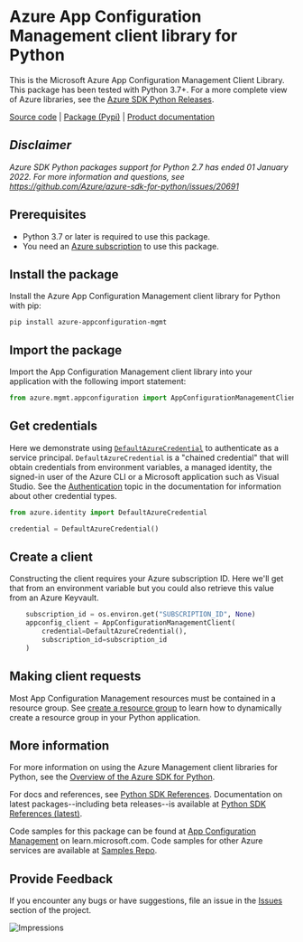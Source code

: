 # Azure App Configuration Management client library for Python

This is the Microsoft Azure App Configuration Management Client Library.
This package has been tested with Python 3.7+.
For a more complete view of Azure libraries, see the [Azure SDK Python Releases](https://aka.ms/azsdk/python/all).

[Source code](https://github.com/Azure/azure-sdk-for-python/blob/main/sdk/appconfiguration/azure-appconfiguration-mgmt) | [Package (Pypi)][package] | [Product documentation][appconfig_docs]

## _Disclaimer_

_Azure SDK Python packages support for Python 2.7 has ended 01 January 2022. For more information and questions, see https://github.com/Azure/azure-sdk-for-python/issues/20691_

## Prerequisites

* Python 3.7 or later is required to use this package.
* You need an [Azure subscription][azure_sub] to use this package.

## Install the package

Install the Azure App Configuration Management client library for Python with pip:

```commandline
pip install azure-appconfiguration-mgmt
```

## Import the package

Import the App Configuration Management client library into your application with the following import statement:

```python
from azure.mgmt.appconfiguration import AppConfigurationManagementClient
```

## Get credentials

Here we demonstrate using [`DefaultAzureCredential`][default_cred_ref] to authenticate as a service principal.
`DefaultAzureCredential` is a "chained credential" that will obtain credentials from environment variables,
a managed identity, the signed-in user of the Azure CLI or a Microsoft application such as Visual Studio.
See the [Authentication][authentication] topic in the documentation for information about other credential types.

```python
from azure.identity import DefaultAzureCredential

credential = DefaultAzureCredential()
```

## Create a client

Constructing the client requires your Azure subscription ID. Here we'll get that from an environment variable but
you could also retrieve this value from an Azure Keyvault.

```python
    subscription_id = os.environ.get("SUBSCRIPTION_ID", None)
    appconfig_client = AppConfigurationManagementClient(
        credential=DefaultAzureCredential(),
        subscription_id=subscription_id
    )
```

## Making client requests

Most App Configuration Management resources must be contained in a resource group. See [create a resource group][resource_groups] to learn
how to dynamically create a resource group in your Python application.

## More information

For more information on using the Azure Management client libraries for Python, see the [Overview of the Azure SDK for Python](https://aka.ms/azsdk/python/mgmt).

For docs and references, see [Python SDK References](https://learn.microsoft.com/python/api/overview/azure/?view=azure-python).
Documentation on latest packages--including beta releases--is available at [Python SDK References (latest)](https://learn.microsoft.com/python/api/overview/azure/?view=azure-python-preview).

Code samples for this package can be found at [App Configuration Management](https://learn.microsoft.com/samples/browse/?languages=python&term=Getting%20started%20-%20Managing&terms=Getting%20started%20-%20Managing) on learn.microsoft.com.
Code samples for other Azure services are available at [Samples Repo](https://github.com/Azure-Samples/azure-samples-python-management/tree/main/samples/appconfiguration).

## Provide Feedback

If you encounter any bugs or have suggestions, file an issue in the
[Issues](https://github.com/Azure/azure-sdk-for-python/issues)
section of the project.

![Impressions](https://azure-sdk-impressions.azurewebsites.net/api/impressions/azure-sdk-for-python%2Fazure-mgmt-appconfiguration%2FREADME.png)

<!-- LINKS -->

[appconfig_docs]: https://learn.microsoft.com/azure/azure-app-configuration/
[authentication]: https://learn.microsoft.com/azure/developer/python/sdk/authentication-overview
[azure_sub]: https://azure.microsoft.com/free/
[default_cred_ref]: https://aka.ms/azsdk-python-identity-default-cred-ref
[package]: https://pypi.org/project/azure-appconfiguration-mgmt/
[resource_groups]: https://learn.microsoft.com/azure/developer/python/sdk/examples/azure-sdk-example-resource-group
